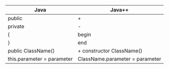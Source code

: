 | Java      | Java++      |
| ------------- | ------------- |
| public | + |
| private | - |
| { | begin |
| } | end |
| public ClassName() | + constructor ClassName() |
| this.parameter = parameter | ClassName.parameter = parameter
